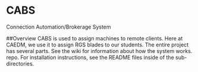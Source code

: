 # CABS
Connection Automation/Brokerage System

##Overview
CABS is used to assign machines to remote clients. Here at CAEDM, we use it to
assign RGS blades to our students. The entire project has several parts. See
the wiki for information about how the system works. repo. For
installation instructions, see the README files inside of the sub-directories.
